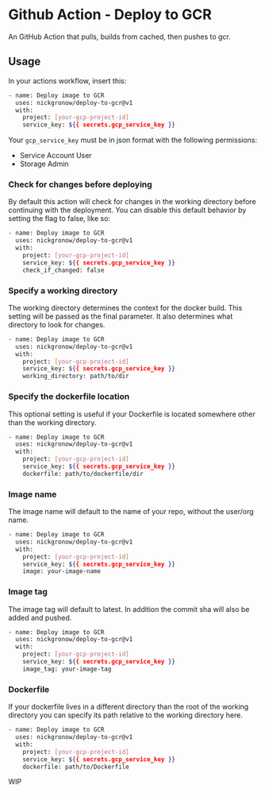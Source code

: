 # Github Action - Deploy to GCR

An GitHub Action that pulls, builds from cached, then pushes to gcr.

## Usage

In your actions workflow, insert this:

```bash
- name: Deploy image to GCR
  uses: nickgronow/deploy-to-gcr@v1
  with:
    project: [your-gcp-project-id]
    service_key: ${{ secrets.gcp_service_key }}
```

Your `gcp_service_key` must be in json format with the following permissions:

- Service Account User
- Storage Admin

### Check for changes before deploying

By default this action will check for changes in the working directory
before continuing with the deployment.  You can disable this default behavior
by setting the flag to false, like so:

```bash
- name: Deploy image to GCR
  uses: nickgronow/deploy-to-gcr@v1
  with:
    project: [your-gcp-project-id]
    service_key: ${{ secrets.gcp_service_key }}
    check_if_changed: false
```

### Specify a working directory

The working directory determines the context for the docker build.
This setting will be passed as the final parameter.
It also determines what directory to look for changes.

```bash
- name: Deploy image to GCR
  uses: nickgronow/deploy-to-gcr@v1
  with:
    project: [your-gcp-project-id]
    service_key: ${{ secrets.gcp_service_key }}
    working_directory: path/to/dir
```

### Specify the dockerfile location

This optional setting is useful if your Dockerfile is located somewhere other
than the working directory.

```bash
- name: Deploy image to GCR
  uses: nickgronow/deploy-to-gcr@v1
  with:
    project: [your-gcp-project-id]
    service_key: ${{ secrets.gcp_service_key }}
    dockerfile: path/to/dockerfile/dir
```

### Image name

The image name will default to the name of your repo, without the user/org name.

```bash
- name: Deploy image to GCR
  uses: nickgronow/deploy-to-gcr@v1
  with:
    project: [your-gcp-project-id]
    service_key: ${{ secrets.gcp_service_key }}
    image: your-image-name
```

### Image tag

The image tag will default to latest.  In addition the commit sha will also be
added and pushed.

```bash
- name: Deploy image to GCR
  uses: nickgronow/deploy-to-gcr@v1
  with:
    project: [your-gcp-project-id]
    service_key: ${{ secrets.gcp_service_key }}
    image_tag: your-image-tag
```

### Dockerfile

If your dockerfile lives in a different directory than the root of the working
directory you can specify its path relative to the working directory here.

```bash
- name: Deploy image to GCR
  uses: nickgronow/deploy-to-gcr@v1
  with:
    project: [your-gcp-project-id]
    service_key: ${{ secrets.gcp_service_key }}
    dockerfile: path/to/Dockerfile
```

WIP
